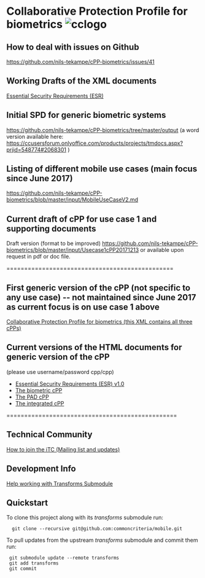 Collaborative Protection Profile for biometrics ![cclogo](https://github.com/nils-tekampe/cPP-biometrics/blob/master/output/images/cclogo.png "cPP development")
============================================== 
## How to deal with issues on Github
https://github.com/nils-tekampe/cPP-biometrics/issues/41 

## Working Drafts of the XML documents
[Essential Security Requirements (ESR)](output/ESR.html)

## Initial SPD for generic biometric systems
https://github.com/nils-tekampe/cPP-biometrics/tree/master/output (a word version available here: https://ccusersforum.onlyoffice.com/products/projects/tmdocs.aspx?prjid=548774#2068301 )

## Listing of different mobile use cases (main focus since June 2017)
https://github.com/nils-tekampe/cPP-biometrics/blob/master/input/MobileUseCaseV2.md

## Current draft of cPP for use case 1 and supporting documents
Draft version (format to be improved) https://github.com/nils-tekampe/cPP-biometrics/blob/master/input/Usecase1cPP20171213 or available upon request in pdf or doc file.

===============================================

## First generic version of the cPP (not specific to any use case) -- not maintained since June 2017 as current focus is on use case 1 above
[Collaborative Protection Profile for biometrics (this XML contains all three cPPs) ](https://github.com/nils-tekampe/cPP-biometrics/blob/master/input/biometricCPP.xml)
## Current versions of the HTML documents for generic version of the cPP
(please use username/password cpp/cpp)

- [Essential Security Requirements (ESR) v1.0](http://cpp.konfidas.de/output/ESR.html)
- [The biometric cPP](http://cpp.konfidas.de/output/biometricCPP_BIO.html)
- [The PAD cPP](http://cpp.konfidas.de/output/biometricCPP_PAD.html)
- [The integrated cPP](http://cpp.konfidas.de/output/biometricCPP_INT.html)

================================================

## Technical Community
[How to join the iTC (Mailing list and updates)](
tbd)

## Development Info
[Help working with Transforms Submodule](https://github.com/commoncriteria/transforms/wiki/Working-with-Transforms-as-a-Submodule)

## Quickstart
To clone this project along with its _transforms_ submodule run:

````
  git clone --recursive git@github.com:commoncriteria/mobile.git
````
To pull updates from the upstream _transforms_ submodule and commit them run:
````
 git submodule update --remote transforms
 git add transforms
 git commit
````
